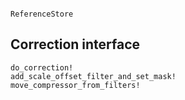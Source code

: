 ```@index
```

```@docs
ReferenceStore
```

## Correction interface

```@docs
do_correction!
add_scale_offset_filter_and_set_mask!
move_compressor_from_filters!
```

